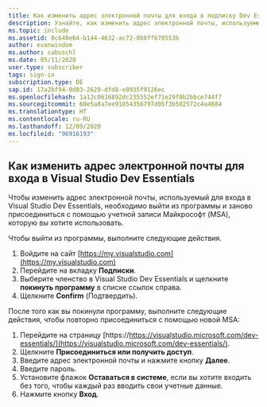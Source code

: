 ```yaml
---
title: Как изменить адрес электронной почты для входа в подписку Dev Essentials?
description: Узнайте, как изменить адрес электронной почты, используемый для входа участников Visual Studio Dev Essentials
ms.topic: include
ms.assetid: 0c648e64-b144-4632-ac72-0b8ff670553b
author: evanwindom
ms.author: cabuschl
ms.date: 05/11/2020
user.type: subscriber
tags: sign-in
subscription.type: DE
sap.id: 17a2bf94-0d03-2629-dfd8-e8935f9126ec
ms.openlocfilehash: 1a12c0616892dc235552ef71e29f8b2bbce744f7
ms.sourcegitcommit: 60e5a8a7ee91854356797d05f3b502572c4a4884
ms.translationtype: HT
ms.contentlocale: ru-RU
ms.lasthandoff: 12/09/2020
ms.locfileid: "96916193"
---
```

## <a name="how-to-change-your-sign-in-email-for-visual-studio-dev-essentials"></a>Как изменить адрес электронной почты для входа в Visual Studio Dev Essentials

Чтобы изменить адрес электронной почты, используемый для входа в Visual Studio Dev Essentials, необходимо выйти из программы и заново присоединиться с помощью учетной записи Майкрософт (MSA), которую вы хотите использовать. 

Чтобы выйти из программы, выполните следующие действия.
1. Войдите на сайт [https://my.visualstudio.com](https://my.visualstudio.com)
0. Перейдите на вкладку **Подписки**.
0. Выберите членство в Visual Studio Dev Essentials и щелкните **покинуть программу** в списке ссылок справа.
0. Щелкните **Confirm** (Подтвердить).

После того как вы покинули программу, выполните следующие действия, чтобы повторно присоединиться с помощью новой MSA:
1. Перейдите на страницу [https://https://visualstudio.microsoft.com/dev-essentials/](https://visualstudio.microsoft.com/dev-essentials/).
0. Щелкните **Присоединиться или получить доступ**.
0. Введите адрес электронной почты и нажмите кнопку **Далее**.
0. Введите пароль.
0. Установите флажок **Оставаться в системе**, если вы хотите входить без того, чтобы каждый раз вводить свои учетные данные. 
0. Нажмите кнопку **Вход**.
